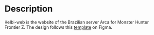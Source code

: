 # Description

Kelbi-web is the website of the Brazilian server Arca for Monster Hunter Frontier Z. The design follows this [template](https://www.figma.com/file/DjGQZJVqcYhcOx1Pe8K3mL/Arca---DashJuice?type=design&node-id=0-1&mode=design&t=SBqUM6TqrAXfIRmJ-0) on Figma.